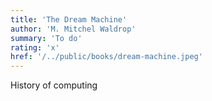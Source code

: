 ```yaml
---
title: 'The Dream Machine'
author: 'M. Mitchel Waldrop'
summary: 'To do'
rating: 'x'
href: '/../public/books/dream-machine.jpeg'
---
```


History of computing
